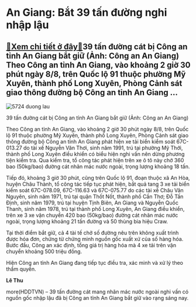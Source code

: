 An Giang: Bắt 39 tấn đường nghi nhập lậu
========================================

[:gift:Xem chi tiết ở đây:gift:](https://hddtvn.com/an-giang-bat-39-tan-duong-nghi-nhap-lau/)39 tấn đường cát bị Công an tỉnh An Giang bắt giữ (Ảnh: Công an An Giang) Theo Công an tỉnh An Giang, vào khoảng 2 giờ 30 phút ngày 8/8, trên Quốc lộ 91 thuộc phường Mỹ Xuyên, thành phố Long Xuyên, Phòng Cảnh sát giao thông đường bộ Công an tỉnh An Giang …
----------------------------------------------------------------------------------------------------------------------------------------------------------------------------------------------------------------------------------------------------------------





![5724 duong lau](https://haiquanonline.com.vn/stores/news_dataimages/hoalt/082020/08/12/in_article/5724_duong_lau.png?rt=20200808133507 "undefined")


39 tấn đường cát bị Công an tỉnh An Giang bắt giữ (Ảnh: Công an An Giang)



Theo Công an tỉnh An Giang, vào khoảng 2 giờ 30 phút ngày 8/8, trên Quốc lộ 91 thuộc phường Mỹ Xuyên, thành phố Long Xuyên, Phòng Cảnh sát giao thông đường bộ Công an tỉnh An Giang phát hiện xe tải biển kiểm soát 67C-013.27 do tài xế Nguyễn Văn Thơi, sinh năm 1991, trú tại phường Mỹ Thới, thành phố Long Xuyên điều khiển có biểu hiện nghi vấn nên dừng phương tiện kiểm tra. Qua kiểm tra, tổ công tác phát hiện trên xe ô tô này chở 360 bao (50kg/bao) đường cát nhãn mác nước ngoài, trọng lượng khoảng 18 tấn.


Tiếp đó, khoảng 3 giờ 30 phút, cũng trên Quốc lộ 91, đoạn thuộc xã An Hòa, huyện Châu Thành, tổ công tác tiếp tục phát hiện, bắt quả tang 3 xe tải biển kiểm soát 67C-078.09, 67C-116.63 và 67C-075.77 do các tài xế Châu Văn Nguyên, sinh năm 1971, trú tại quận Thốt Nốt, thành phố Cần Thơ; Đỗ Tấn Định, sinh năm 1979, trú tại huyện Tịnh Biên, An Giang và Nguyễn Quốc Thanh, sinh năm 1978, trú tại thành phố Long Xuyên, An Giang điều khiển, trên xe 3 xe vận chuyển 420 bao (50kg/bao) đường cát nhãn mác nước ngoài, trọng lượng khoảng 21 tấn đường và 50 thùng bia hiệu Craw.


Tại thời điểm bắt giữ, cả 4 tài tế chở số đường nêu trên không xuất trình được hóa đơn, chứng từ chứng minh nguồn gốc xuất xứ của số hàng hóa. Bước đầu, Công an xác định, tổng giá trị hàng hóa mà 4 xe tải trên vận chuyển khoảng 500 triệu đồng.


Hiện Công an tỉnh An Giang đang tiếp tục điều tra, xác minh và xử lý theo thẩm quyền.




**Lê Thu**



more(HDDTVN) – 39 tấn đường cát mang nhãn mác nước ngoài nghi vấn có nguồn gốc nhập lậu đã bị Công an tỉnh An Giang bắt giữ vào rạng sáng nay.


